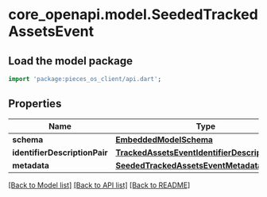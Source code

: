 # core_openapi.model.SeededTrackedAssetsEvent

## Load the model package
```dart
import 'package:pieces_os_client/api.dart';
```

## Properties
Name | Type | Description | Notes
------------ | ------------- | ------------- | -------------
**schema** | [**EmbeddedModelSchema**](EmbeddedModelSchema.md) |  | [optional] 
**identifierDescriptionPair** | [**TrackedAssetsEventIdentifierDescriptionPairs**](TrackedAssetsEventIdentifierDescriptionPairs.md) |  | [optional] 
**metadata** | [**SeededTrackedAssetsEventMetadata**](SeededTrackedAssetsEventMetadata.md) |  | [optional] 

[[Back to Model list]](../README.md#documentation-for-models) [[Back to API list]](../README.md#documentation-for-api-endpoints) [[Back to README]](../README.md)


